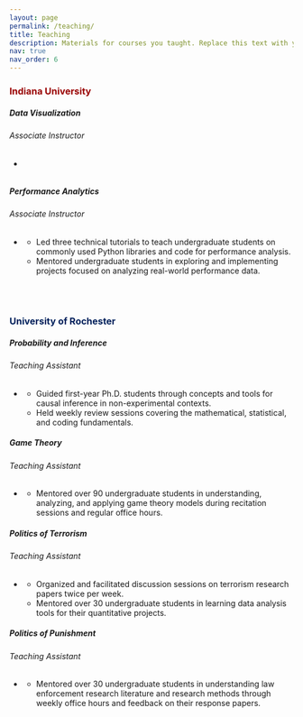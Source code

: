 ```yaml
---
layout: page
permalink: /teaching/
title: Teaching
description: Materials for courses you taught. Replace this text with your description.
nav: true
nav_order: 6
---
```


<h3 style="color: #990000;" id="iu">Indiana University</h3>

<!-- I590 Data Visualization -->
<div class="card mt-3">
  <div class="p-3">
    <div class="row">
      <div class="col-sm-10">
        <h5 id="comp311" class="card-title">Data Visualization</h5>
        <h6 class="card-subtitle font-italic"> Associate Instructor </h6>
      </div>
    </div>
    <ul class="card-text font-weight-light list-group list-group-flush">
      <li class="list-group-item">
        <div class="row">
          <div class="col-sm-9">
          </div>
        </div>
      </li>
    </ul>
  </div>
</div>

<!-- I369 Performance Analytics -->
<div class="card mt-3">
  <div class="p-3">
    <div class="row">
      <div class="col-sm-10">
        <h5 id="comp311" class="card-title">Performance Analytics</h5>
        <h6 class="card-subtitle font-italic"> Associate Instructor </h6>
      </div>
    </div>
    <ul class="card-text font-weight-light list-group list-group-flush">
      <li class="list-group-item">
        <div class="row">
          <div class="col-sm-9">
            <ul>
            <li> Led three technical tutorials to teach undergraduate students on commonly used Python libraries and code for performance analysis. </li>
            <li> Mentored undergraduate students in exploring and implementing projects focused on analyzing real-world performance data.</li>
            </ul>
          </div>
        </div>
      </li>
    </ul>
  </div>
</div>

<br/><br/>

<h3 style="color: #00205B;" id="iu">University of Rochester</h3>

<!-- PSC404 Probability and Inference -->
<div class="card mt-3">
  <div class="p-3">
    <div class="row">
      <div class="col-sm-10">
        <h5 id="comp311" class="card-title">Probability and Inference </h5>
        <h6 class="card-subtitle font-italic"> Teaching Assistant </h6>
      </div>
    </div>
    <ul class="card-text font-weight-light list-group list-group-flush">
      <li class="list-group-item">
        <div class="row">
          <div class="col-sm-9">
            <ul>
              <li>Guided first-year Ph.D. students through  concepts and tools for causal inference in non-experimental contexts.</li>
              <li>Held weekly review sessions covering the mathematical, statistical, and coding fundamentals.</li>
            </ul>
          </div>
        </div>
      </li>
    </ul>
  </div>
</div>

<!-- PSC288 Game Theory -->
<div class="card mt-3">
  <div class="p-3">
    <div class="row">
      <div class="col-sm-10">
        <h5 id="comp311" class="card-title"> Game Theory </h5>
        <h6 class="card-subtitle font-italic"> Teaching Assistant </h6>
      </div>
    </div>
    <ul class="card-text font-weight-light list-group list-group-flush">
      <li class="list-group-item">
        <div class="row">
          <div class="col-sm-9">
          <ul>
            <li> Mentored over 90 undergraduate students in understanding, analyzing, and applying game theory models during recitation sessions and regular office hours.
          </ul>
          </div>
        </div>
      </li>
    </ul>
  </div>
</div>

<!-- PSC273 Politics of Terrorism -->
<div class="card mt-3">
  <div class="p-3">
    <div class="row">
      <div class="col-sm-10">
        <h5 id="comp311" class="card-title"> Politics of Terrorism </h5>
        <h6 class="card-subtitle font-italic"> Teaching Assistant </h6>
      </div>
    </div>
    <ul class="card-text font-weight-light list-group list-group-flush">
      <li class="list-group-item">
        <div class="row">
          <div class="col-sm-9">
            <ul>
              <li>Organized and facilitated discussion sessions on terrorism research papers twice per week.</li>
              <li>Mentored over 30 undergraduate students in learning data analysis tools for their quantitative projects. </li>
            </ul>
          </div>
        </div>
      </li>
    </ul>
  </div>
</div>

<!-- PSC209 Politics of Punishment -->
<div class="card mt-3">
  <div class="p-3">
    <div class="row">
      <div class="col-sm-10">
        <h5 id="comp311" class="card-title"> Politics of Punishment </h5>
        <h6 class="card-subtitle font-italic"> Teaching Assistant </h6>
      </div>
    </div>
    <ul class="card-text font-weight-light list-group list-group-flush">
      <li class="list-group-item">
        <div class="row">
          <div class="col-sm-9">
            <ul>
            <li> Mentored over 30 undergraduate students in understanding law enforcement research literature and research methods through weekly office hours and feedback on their response papers.
            </ul>
          </div>
        </div>
      </li>
    </ul>
  </div>
</div>